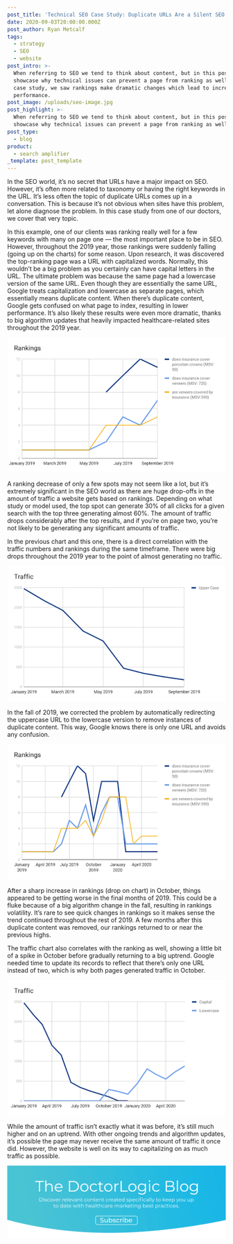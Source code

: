 ```yaml
---
post_title: 'Technical SEO Case Study: Duplicate URLs Are a Silent SEO Killer'
date: 2020-09-03T20:00:00.000Z
post_author: Ryan Metcalf
tags:
  - strategy
  - SEO
  - website
post_intro: >-
  When referring to SEO we tend to think about content, but in this post we
  showcase why technical issues can prevent a page from ranking as well. In this
  case study, we saw rankings make dramatic changes which lead to increased
  performance. 
post_image: /uploads/seo-image.jpg
post_highlight: >-
  When referring to SEO we tend to think about content, but in this post we
  showcase why technical issues can prevent a page from ranking as well. 
post_type:
  - blog
product:
  - search amplifier
_template: post_template
---
```


In the SEO world, it’s no secret that URLs have a major impact on SEO. However, it’s often more related to taxonomy or having the right keywords in the URL. It’s less often the topic of duplicate URLs comes up in a conversation. This is because it’s not obvious when sites have this problem, let alone diagnose the problem. In this case study from one of our doctors, we cover that very topic.

In this example, one of our clients was ranking really well for a few keywords with many on page one — the most important place to be in SEO. However, throughout the 2019 year, those rankings were suddenly falling (going up on the charts) for some reason. Upon research, it was discovered the top-ranking page was a URL with capitalized words. Normally, this wouldn’t be a big problem as you certainly can have capital letters in the URL. The ultimate problem was because the same page had a lowercase version of the same URL. Even though they are essentially the same URL, Google treats capitalization and lowercase as separate pages, which essentially means duplicate content. When there’s duplicate content, Google gets confused on what page to index, resulting in lower performance. It’s also likely these results were even more dramatic, thanks to big algorithm updates that heavily impacted healthcare-related sites throughout the 2019 year.

![](/uploads/rankings-chart-1.png)

A ranking decrease of only a few spots may not seem like a lot, but it’s extremely significant in the SEO world as there are huge drop-offs in the amount of traffic a website gets based on rankings. Depending on what study or model used, the top spot can generate 30% of all clicks for a given search with the top three generating almost 60%. The amount of traffic drops considerably after the top results, and if you’re on page two, you’re not likely to be generating any significant amounts of traffic.

In the previous chart and this one, there is a direct correlation with the traffic numbers and rankings during the same timeframe. There were big drops throughout the 2019 year to the point of almost generating no traffic.

![](/uploads/traffic-chart-1.png)

In the fall of 2019, we corrected the problem by automatically redirecting the uppercase URL to the lowercase version to remove instances of duplicate content. This way, Google knows there is only one URL and avoids any confusion.

![](/uploads/rankings-chart-2.png)

After a sharp increase in rankings (drop on chart) in October, things appeared to be getting worse in the final months of 2019. This could be a fluke because of a big algorithm change in the fall, resulting in rankings volatility. It’s rare to see quick changes in rankings so it makes sense the trend continued throughout the rest of 2019. A few months after this duplicate content was removed, our rankings returned to or near the previous highs.

The traffic chart also correlates with the ranking as well, showing a little bit of a spike in October before gradually returning to a big uptrend. Google needed time to update its records to reflect that there’s only one URL instead of two, which is why both pages generated traffic in October.

![](/uploads/traffic-chart-2.png)

While the amount of traffic isn’t exactly what it was before, it’s still much higher and on an uptrend. With other ongoing trends and algorithm updates, it’s possible the page may never receive the same amount of traffic it once did. However, the website is well on its way to capitalizing on as much traffic as possible.

[![Subcribe to the DoctorLogic Blog](/uploads/subscribeblog.png "Subcribe to the DoctorLogic Blog")](https://growth.doctorlogic.com/subscribe-to-the-blog?utm_campaign=Blog%20Subscriptions&utm_source=DoctorLogic%20Blog%20Post&utm_medium=DoctorLogic%20Blog%20CTA "Subcribe to the DoctorLogic Blog")
